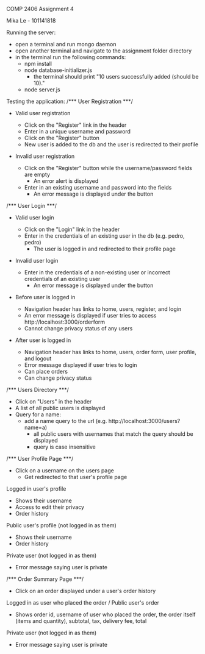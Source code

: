 COMP 2406 Assignment 4

Mika Le - 101141818

Running the server:
- open a terminal and run mongo daemon
- open another terminal and navigate to the assignment folder directory
- in the terminal run the following commands:
    - npm install
    - node database-initializer.js 
        - the terminal should print "10 users successfully added (should be 10)."
    - node server.js

Testing the application:
/*** User Registration ***/
- Valid user registration 
    - Click on the "Register" link in the header
    - Enter in a unique username and password
    - Click on the "Register" button
    - New user is added to the db and the user is redirected to their profile 

- Invalid user registration 
    - Click on the "Register" button while the username/password fields are empty
        - An error alert is displayed
    - Enter in an existing username and password into the fields
        - An error message is displayed under the button 

/*** User Login ***/
- Valid user login 
    - Click on the "Login" link in the header
    - Enter in the credentials of an existing user in the db (e.g. pedro, pedro)
        - The user is logged in and redirected to their profile page

- Invalid user login 
    - Enter in the credentials of a non-existing user or incorrect credentials of an existing user 
        - An error message is displayed under the button

- Before user is logged in 
    - Navigation header has links to home, users, register, and login 
    - An error message is displayed if user tries to access http://localhost:3000/orderform 
    - Cannot change privacy status of any users 

- After user is logged in 
    - Navigation header has links to home, users, order form, user profile, and logout 
    - Error message displayed if user tries to login 
    - Can place orders 
    - Can change privacy status 

/*** Users Directory ***/
- Click on "Users" in the header 
- A list of all public users is displayed 
- Query for a name: 
    - add a name query to the url (e.g. http://localhost:3000/users?name=a)
        - all public users with usernames that match the query should be displayed
        - query is case insensitive 

/*** User Profile Page ***/
- Click on a username on the users page 
    - Get redirected to that user's profile page

Logged in user's profile
- Shows their username
- Access to edit their privacy 
- Order history 

Public user's profile (not logged in as them)
- Shows their username
- Order history 

Private user (not logged in as them)
- Error message saying user is private

/*** Order Summary Page ***/
- Click on an order displayed under a user's order history 

Logged in as user who placed the order / Public user's order
- Shows order id, username of user who placed the order, the order itself (items and quantity),
  subtotal, tax, delivery fee, total 

Private user (not logged in as them)
- Error message saying user is private